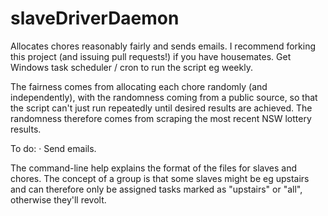 slaveDriverDaemon
=================

Allocates chores reasonably fairly and sends emails. I recommend forking this project (and issuing pull requests!) if you have housemates. Get Windows task scheduler / cron to run the script eg weekly.

The fairness comes from allocating each chore randomly (and independently), with the randomness coming from a public source, so that the script can't just run repeatedly until desired results are achieved. The randomness therefore comes from scraping the most recent NSW lottery results.

To do:
· Send emails.

The command-line help explains the format of the files for slaves and chores. The concept of a group is that some slaves might be eg upstairs and can therefore only be assigned tasks marked as "upstairs" or "all", otherwise they'll revolt.
